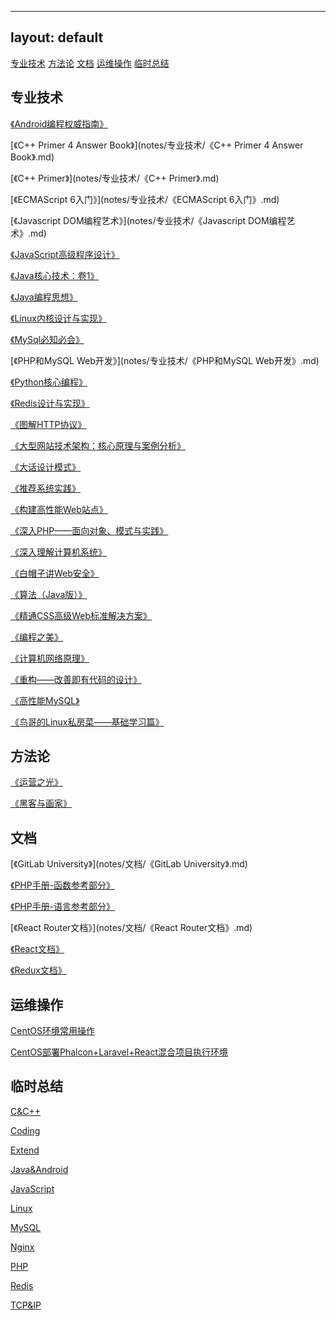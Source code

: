 
---
layout: default
---
[专业技术](#zhuanyejishu)
[方法论](#fangfalun)
[文档](#wendang)
[运维操作](#yunweicaozuo)
[临时总结](#linshizongjie)


## [](#header-3)专业技术
<span id="zhuanyejishu"></span>
[《Android编程权威指南》](notes/专业技术/《Android编程权威指南》.md) 

[《C++ Primer 4 Answer Book》](notes/专业技术/《C++ Primer 4 Answer Book》.md) 

[《C++ Primer》](notes/专业技术/《C++ Primer》.md) 

[《ECMAScript 6入门》](notes/专业技术/《ECMAScript 6入门》.md) 

[《Javascript DOM编程艺术》](notes/专业技术/《Javascript DOM编程艺术》.md) 

[《JavaScript高级程序设计》](notes/专业技术/《JavaScript高级程序设计》.md) 

[《Java核心技术：卷1》](notes/专业技术/《Java核心技术：卷1》.md) 

[《Java编程思想》](notes/专业技术/《Java编程思想》.md) 

[《Linux内核设计与实现》](notes/专业技术/《Linux内核设计与实现》.md) 

[《MySql必知必会》](notes/专业技术/《MySql必知必会》.md) 

[《PHP和MySQL Web开发》](notes/专业技术/《PHP和MySQL Web开发》.md) 

[《Python核心编程》](notes/专业技术/《Python核心编程》.md) 

[《Redis设计与实现》](notes/专业技术/《Redis设计与实现》.md) 

[《图解HTTP协议》](notes/专业技术/《图解HTTP协议》.md) 

[《大型网站技术架构：核心原理与案例分析》](notes/专业技术/《大型网站技术架构：核心原理与案例分析》.md) 

[《大话设计模式》](notes/专业技术/《大话设计模式》.md) 

[《推荐系统实践》](notes/专业技术/《推荐系统实践》.md) 

[《构建高性能Web站点》](notes/专业技术/《构建高性能Web站点》.md) 

[《深入PHP——面向对象、模式与实践》](notes/专业技术/《深入PHP——面向对象、模式与实践》.md) 

[《深入理解计算机系统》](notes/专业技术/《深入理解计算机系统》.md) 

[《白帽子讲Web安全》](notes/专业技术/《白帽子讲Web安全》.md) 

[《算法（Java版）》](notes/专业技术/《算法（Java版）》.md) 

[《精通CSS高级Web标准解决方案》](notes/专业技术/《精通CSS高级Web标准解决方案》.md) 

[《编程之美》](notes/专业技术/《编程之美》.md) 

[《计算机网络原理》](notes/专业技术/《计算机网络原理》.md) 

[《重构——改善即有代码的设计》](notes/专业技术/《重构——改善即有代码的设计》.md) 

[《高性能MySQL》](notes/专业技术/《高性能MySQL》.md) 

[《鸟哥的Linux私房菜——基础学习篇》](notes/专业技术/《鸟哥的Linux私房菜——基础学习篇》.md) 



## [](#header-3)方法论
<span id="fangfalun"></span>
[《运营之光》](notes/方法论/《运营之光》.md) 

[《黑客与画家》](notes/方法论/《黑客与画家》.md) 



## [](#header-3)文档
<span id="wendang"></span>
[《GitLab University》](notes/文档/《GitLab University》.md) 

[《PHP手册-函数参考部分》](notes/文档/《PHP手册-函数参考部分》.md) 

[《PHP手册-语言参考部分》](notes/文档/《PHP手册-语言参考部分》.md) 

[《React Router文档》](notes/文档/《React Router文档》.md) 

[《React文档》](notes/文档/《React文档》.md) 

[《Redux文档》](notes/文档/《Redux文档》.md) 



## [](#header-3)运维操作
<span id="yunweicaozuo"></span>
[CentOS环境常用操作](notes/运维操作/CentOS环境常用操作.md) 

[CentOS部署Phalcon+Laravel+React混合项目执行环境](notes/运维操作/CentOS部署Phalcon+Laravel+React混合项目执行环境.md) 



## [](#header-3)临时总结
<span id="linshizongjie"></span>
[C&C++](notes/临时总结/C&C++.md) 

[Coding](notes/临时总结/Coding.md) 

[Extend](notes/临时总结/Extend.md) 

[Java&Android](notes/临时总结/Java&Android.md) 

[JavaScript](notes/临时总结/JavaScript.md) 

[Linux](notes/临时总结/Linux.md) 

[MySQL](notes/临时总结/MySQL.md) 

[Nginx](notes/临时总结/Nginx.md) 

[PHP](notes/临时总结/PHP.md) 

[Redis](notes/临时总结/Redis.md) 

[TCP&IP](notes/临时总结/TCP&IP.md) 



